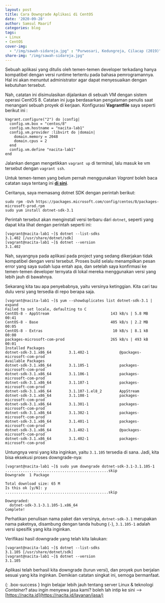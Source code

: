 ```yaml
---
layout: post
title: Cara Downgrade Aplikasi di CentOS
date: '2020-09-28'
author: Samsul Maarif
categories: blog
tags:
- Linux
- CentOS
cover-img:
  - "/img/sawah-sidareja.jpg" : "Purwosari, Kedungreja, Cilacap (2019)"
share-img: "/img/sawah-sidareja.jpg"
---
```


Sebuah aplikasi yang ditulis oleh temen-temen developer terkadang hanya kompatibel dengan versi runtime tertentu pada bahasa pemrogramannya. Hal ini akan menuntut administrator agar dapat menyesuaikan dengan kebutuhan tersebut.

Nah, catatan ini disimulasikan dijalankan di sebuah VM dengan sistem operasi CentOS 8. Catatan ini juga berdasarkan pengalaman penulis saat menangani sebuah proyek di kerjaan. Konfigurasi **Vagrantfile** saya seperti berikut ini :

```
Vagrant.configure("2") do |config|
  config.vm.box = "centos/8"
  config.vm.hostname = "nacita-lab1"
  config.vm.provider :libvirt do |domain|
    domain.memory = 2048
    domain.cpus = 2
  end
  config.vm.define "nacita-lab1"
end
```

Jalankan dengan mengetikkan `vagrant up` di terminal, lalu masuk ke vm tersebut dengan `vagrant ssh`.

Untuk temen-temen yang belum pernah menggunakan *Vagrant* boleh baca catatan saya tentang ini **[di sini](/2020/09/menjalankan-vagrant-libvirt-di-opensuse-leap.html)**.

Ceritanya, saya memasang dotnet SDK dengan perintah berikut:

```
sudo rpm -Uvh https://packages.microsoft.com/config/centos/8/packages-microsoft-prod.rpm
sudo yum install dotnet-sdk-3.1
```

Perintah tersebut akan menginstall versi terbaru dari `dotnet`, seperti yang dapat kita lihat dengan perintah seperti ini:

```
[vagrant@nacita-lab1 ~]$ dotnet --list-sdks
3.1.402 [/usr/share/dotnet/sdk]
[vagrant@nacita-lab1 ~]$ dotnet --version
3.1.402
```

Nah, sayangnya pada aplikasi pada project yang sedang dikerjakan tidak kompatibel dengan versi tersebut. Proses build selalu menampilkan pesan error yang saya sudah lupa entah apa, dan setelah saya konfirmasi ke temen-temen developer ternyata di lokal mereka menggunakan versi yang lebih jauh di bawahnya.

Sekarang kita tau apa penyebabnya, yaitu versinya ketinggian. Kita cari tau dulu versi yang tersedia di repo berapa saja.

```
[vagrant@nacita-lab1 ~]$ yum --showduplicates list dotnet-sdk-3.1 | expand
Failed to set locale, defaulting to C
CentOS-8 - AppStream                            143 kB/s | 5.8 MB     00:41    
CentOS-8 - Base                                 405 kB/s | 2.2 MB     00:05    
CentOS-8 - Extras                                10 kB/s | 8.1 kB     00:00    
packages-microsoft-com-prod                     265 kB/s | 493 kB     00:01    
Installed Packages
dotnet-sdk-3.1.x86_64        3.1.402-1              @packages-microsoft-com-prod
Available Packages
dotnet-sdk-3.1.x86_64        3.1.105-1              packages-microsoft-com-prod
dotnet-sdk-3.1.x86_64        3.1.106-1              packages-microsoft-com-prod
dotnet-sdk-3.1.x86_64        3.1.107-1              packages-microsoft-com-prod
dotnet-sdk-3.1.x86_64        3.1.107-1.el8_2        AppStream                   
dotnet-sdk-3.1.x86_64        3.1.108-1              packages-microsoft-com-prod
dotnet-sdk-3.1.x86_64        3.1.301-1              packages-microsoft-com-prod
dotnet-sdk-3.1.x86_64        3.1.302-1              packages-microsoft-com-prod
dotnet-sdk-3.1.x86_64        3.1.401-1              packages-microsoft-com-prod
dotnet-sdk-3.1.x86_64        3.1.402-1              @packages-microsoft-com-prod
dotnet-sdk-3.1.x86_64        3.1.402-1              packages-microsoft-com-prod
```

Untungnya versi yang kita inginkan, yaitu `3.1.105` tersedia di sana. Jadi, kita bisa eksekusi proses downgrade-nya:

```
[vagrant@nacita-lab1 ~]$ sudo yum downgrade dotnet-sdk-3.1-3.1.105-1
...............................................skip
Downgrade  1 Package

Total download size: 65 M
Is this ok [y/N]: y
...............................................skip

Downgraded:
  dotnet-sdk-3.1-3.1.105-1.x86_64                                                                                                                                            
Complete!
```

Perhatikan penulisan nama paket dan versinya, `dotnet-sdk-3.1` merupakan nama paketnya, disambung dengan tanda hubung (`-`), `3.1.105-1` adalah versi spesifik yang kita inginkan.

Verifikasi hasil downgrade yang telah kita lakukan:

```
[vagrant@nacita-lab1 ~]$ dotnet --list-sdks
3.1.105 [/usr/share/dotnet/sdk]
[vagrant@nacita-lab1 ~]$ dotnet --version
3.1.105
```

Aplikasi telah berhasil kita downgrade (turun versi), dan proyek pun berjalan sesuai yang kita inginkan. Demikian catatan singkat ini, semoga bermanfaat.

{: .box-success }
Ingin belajar lebih jauh tentang server Linux & teknologi *Container*? atau ingin menyewa jasa kami? boleh lah intip ke sini --> [https://nacita.id](https://nacita.id/layanan/jasa/)
